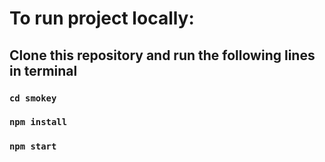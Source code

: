 # To run project locally:

## Clone this repository and run the following lines in terminal

### `cd smokey`

### `npm install`

### `npm start`
